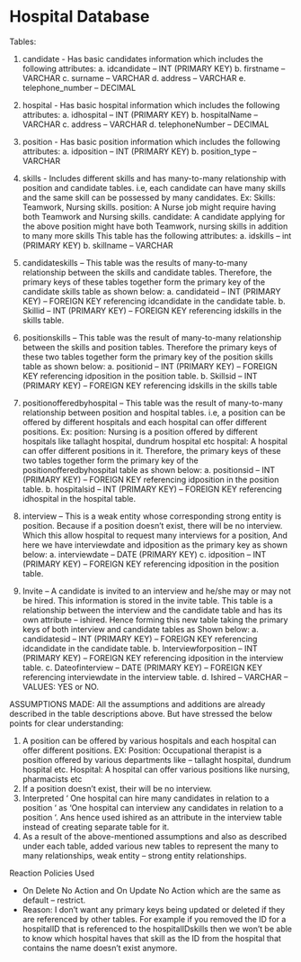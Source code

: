 # Hospital Database 

Tables:
1. candidate - Has basic candidates information which includes the following attributes:
    a. idcandidate – INT (PRIMARY KEY)
    b. firstname – VARCHAR
    c. surname – VARCHAR
    d. address – VARCHAR
    e. telephone_number – DECIMAL
    
2. hospital - Has basic hospital information which includes the following attributes:
    a. idhospital – INT (PRIMARY KEY)
    b. hospitalName – VARCHAR
    c. address – VARCHAR
    d. telephoneNumber – DECIMAL
    
3. position - Has basic position information which includes the following attributes:
    a. idposition – INT (PRIMARY KEY)
    b. position_type – VARCHAR
 
4. skills - Includes different skills and has many-to-many relationship with position and 
candidate tables.
    i.e, each candidate can have many skills and the same skill can be possessed by many
    candidates.
    Ex: Skills: Teamwork, Nursing skills.
    position: A Nurse job might require having both Teamwork and Nursing skills.
    candidate: A candidate applying for the above position might have both Teamwork,
    nursing skills in addition to many more skills
    This table has the following attributes:
    a. idskills – int (PRIMARY KEY)
    b. skillname – VARCHAR

5. candidateskills – This table was the results of many-to-many relationship between 
the skills and candidate tables. Therefore, the primary keys of these tables together 
form the primary key of the candidate skills table as shown below:
    a. candidateid – INT (PRIMARY KEY) – FOREIGN KEY referencing idcandidate in the
    candidate table.
    b. Skillid – INT (PRIMARY KEY) – FOREIGN KEY referencing idskills in the skills table.
    
6. positionskills – This table was the result of many-to-many relationship between the 
skills and position tables. Therefore the primary keys of these two tables together 
form the primary key of the position skills table as shown below:
    a. positionid – INT (PRIMARY KEY) – FOREIGN KEY referencing idposition in the 
    position table.
    b. Skillsid – INT (PRIMARY KEY) – FOREIGN KEY referencing idskills in the skills 
    table 
    
7. positionofferedbyhospital – This table was the result of many-to-many relationship 
between position and hospital tables.
i.e, a position can be offered by different hospitals and each hospital can offer 
different positions.
Ex: position: Nursing is a position offered by different hospitals like tallaght hospital,
dundrum hospital etc 
hospital: A hospital can offer different positions in it.
Therefore, the primary keys of these two tables together form the primary key of the 
positionofferedbyhospital table as shown below:
    a. positionsid – INT (PRIMARY KEY) – FOREIGN KEY referencing idposition in the 
    position table.
    b. hospitalsid – INT (PRIMARY KEY) – FOREIGN KEY referencing idhospital in the 
    hospital table.
    
8. interview – This is a weak entity whose corresponding strong entity is position. 
Because if a position doesn’t exist, there will be no interview. Which this allow 
hospital to request many interviews for a position, And here we have interviewdate 
and idposition as the primary key as shown below:
    a. interviewdate – DATE (PRIMARY KEY)
    c. idposition – INT (PRIMARY KEY) – FOREIGN KEY referencing idposition in the 
    position table.
    
9. Invite – A candidate is invited to an interview and he/she may or may not be hired. 
This information is stored in the invite table. This table is a relationship between the 
interview and the candidate table and has its own attribute – ishired. Hence forming 
this new table taking the primary keys of both interview and candidate tables as 
Shown below:
    a. candidatesid – INT (PRIMARY KEY) – FOREIGN KEY referencing idcandidate in 
    the candidate table.
    b. Interviewforposition – INT (PRIMARY KEY) – FOREIGN KEY referencing 
    idposition in the interview table.
    c. Dateofinterview – DATE (PRIMARY KEY) – FOREIGN KEY referencing 
    interviewdate in the interview table.
    d. Ishired – VARCHAR – VALUES: YES or NO.
    
ASSUMPTIONS MADE:
All the assumptions and additions are already described in the
table descriptions above. But have stressed the below points for clear
understanding:
1. A position can be offered by various hospitals and each hospital can offer different 
positions.
EX: Position: Occupational therapist is a position offered by various departments like 
– tallaght hospital, dundrum hospital etc.
Hospital: A hospital can offer various positions like nursing, pharmacists etc
2. If a position doesn’t exist, their will be no interview.
3. Interpreted ‘ One hospital can hire many candidates in relation to a position ‘ as ‘One 
hospital can interview any candidates in relation to a position ‘. Ans hence used 
ishired as an attribute in the interview table instead of creating separate table for it.
4. As a result of the above-mentioned assumptions and also as described under each 
table, added various new tables to represent the many to many relationships, weak 
entity – strong entity relationships.

Reaction Policies Used
- On Delete No Action and On Update No Action which are the same as default –
restrict.
- Reason: I don’t want any primary keys being updated or deleted if they are 
referenced by other tables. For example if you removed the ID for a hospitalID 
that is referenced to the hospitalIDskills then we won’t be able to know which 
hospital haves that skill as the ID from the hospital that contains the name 
doesn’t exist anymore.
